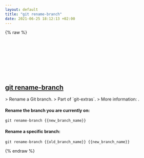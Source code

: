```yaml
---
layout: default
title: "git rename-branch"
date: 2021-06-25 18:12:13 +02:00
---
```

{% raw %}
<h2 id="git-rename-branch">
  <a href="/en/common/git-rename-branch.html">git rename-branch</a> <a href="#git-rename-branch"><svg class="icon">
    <use href="/assets/images/unicode_sprite.svg#link" />
  </svg></a>
</h2>
> Rename a Git branch.
> Part of `git-extras`.
> More information: <https://github.com/tj/git-extras/blob/master/Commands.md#git-rename-branch>.

#### Rename the branch you are currently on:
```shell
git rename-branch {{new_branch_name}}
```
#### Rename a specific branch:
```shell
git rename-branch {{old_branch_name}} {{new_branch_name}}
```
{% endraw %}